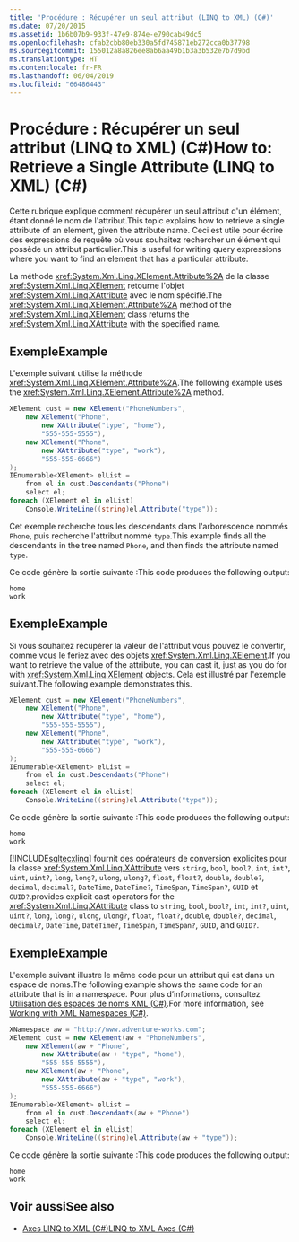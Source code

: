 ```yaml
---
title: 'Procédure : Récupérer un seul attribut (LINQ to XML) (C#)'
ms.date: 07/20/2015
ms.assetid: 1b6b07b9-933f-47e9-874e-e790cab49dc5
ms.openlocfilehash: cfab2cbb80eb330a5fd745871eb272cca0b37798
ms.sourcegitcommit: 155012a8a826ee8ab6aa49b1b3a3b532e7b7d9bd
ms.translationtype: HT
ms.contentlocale: fr-FR
ms.lasthandoff: 06/04/2019
ms.locfileid: "66486443"
---
```

# <a name="how-to-retrieve-a-single-attribute-linq-to-xml-c"></a><span data-ttu-id="e1250-102">Procédure : Récupérer un seul attribut (LINQ to XML) (C#)</span><span class="sxs-lookup"><span data-stu-id="e1250-102">How to: Retrieve a Single Attribute (LINQ to XML) (C#)</span></span>
<span data-ttu-id="e1250-103">Cette rubrique explique comment récupérer un seul attribut d'un élément, étant donné le nom de l'attribut.</span><span class="sxs-lookup"><span data-stu-id="e1250-103">This topic explains how to retrieve a single attribute of an element, given the attribute name.</span></span> <span data-ttu-id="e1250-104">Ceci est utile pour écrire des expressions de requête où vous souhaitez rechercher un élément qui possède un attribut particulier.</span><span class="sxs-lookup"><span data-stu-id="e1250-104">This is useful for writing query expressions where you want to find an element that has a particular attribute.</span></span>  
  
 <span data-ttu-id="e1250-105">La méthode <xref:System.Xml.Linq.XElement.Attribute%2A> de la classe <xref:System.Xml.Linq.XElement> retourne l'objet <xref:System.Xml.Linq.XAttribute> avec le nom spécifié.</span><span class="sxs-lookup"><span data-stu-id="e1250-105">The <xref:System.Xml.Linq.XElement.Attribute%2A> method of the <xref:System.Xml.Linq.XElement> class returns the <xref:System.Xml.Linq.XAttribute> with the specified name.</span></span>  
  
## <a name="example"></a><span data-ttu-id="e1250-106">Exemple</span><span class="sxs-lookup"><span data-stu-id="e1250-106">Example</span></span>  
 <span data-ttu-id="e1250-107">L'exemple suivant utilise la méthode <xref:System.Xml.Linq.XElement.Attribute%2A>.</span><span class="sxs-lookup"><span data-stu-id="e1250-107">The following example uses the <xref:System.Xml.Linq.XElement.Attribute%2A> method.</span></span>  
  
```csharp  
XElement cust = new XElement("PhoneNumbers",  
    new XElement("Phone",  
        new XAttribute("type", "home"),  
        "555-555-5555"),  
    new XElement("Phone",  
        new XAttribute("type", "work"),  
        "555-555-6666")  
);  
IEnumerable<XElement> elList =  
    from el in cust.Descendants("Phone")  
    select el;  
foreach (XElement el in elList)  
    Console.WriteLine((string)el.Attribute("type"));  
```  
  
 <span data-ttu-id="e1250-108">Cet exemple recherche tous les descendants dans l'arborescence nommés `Phone`, puis recherche l'attribut nommé `type`.</span><span class="sxs-lookup"><span data-stu-id="e1250-108">This example finds all the descendants in the tree named `Phone`, and then finds the attribute named `type`.</span></span>  
  
 <span data-ttu-id="e1250-109">Ce code génère la sortie suivante :</span><span class="sxs-lookup"><span data-stu-id="e1250-109">This code produces the following output:</span></span>  
  
```  
home  
work  
```  
  
## <a name="example"></a><span data-ttu-id="e1250-110">Exemple</span><span class="sxs-lookup"><span data-stu-id="e1250-110">Example</span></span>  
 <span data-ttu-id="e1250-111">Si vous souhaitez récupérer la valeur de l'attribut vous pouvez le convertir, comme vous le feriez avec des objets <xref:System.Xml.Linq.XElement>.</span><span class="sxs-lookup"><span data-stu-id="e1250-111">If you want to retrieve the value of the attribute, you can cast it, just as you do for with <xref:System.Xml.Linq.XElement> objects.</span></span> <span data-ttu-id="e1250-112">Cela est illustré par l'exemple suivant.</span><span class="sxs-lookup"><span data-stu-id="e1250-112">The following example demonstrates this.</span></span>  
  
```csharp  
XElement cust = new XElement("PhoneNumbers",  
    new XElement("Phone",  
        new XAttribute("type", "home"),  
        "555-555-5555"),  
    new XElement("Phone",  
        new XAttribute("type", "work"),  
        "555-555-6666")  
);  
IEnumerable<XElement> elList =   
    from el in cust.Descendants("Phone")  
    select el;  
foreach (XElement el in elList)  
    Console.WriteLine((string)el.Attribute("type"));  
```  
  
 <span data-ttu-id="e1250-113">Ce code génère la sortie suivante :</span><span class="sxs-lookup"><span data-stu-id="e1250-113">This code produces the following output:</span></span>  
  
```  
home  
work  
```  
  
 [!INCLUDE[sqltecxlinq](~/includes/sqltecxlinq-md.md)] <span data-ttu-id="e1250-114">fournit des opérateurs de conversion explicites pour la classe <xref:System.Xml.Linq.XAttribute> vers `string`, `bool`, `bool?`, `int`, `int?`, `uint`, `uint?`, `long`, `long?`, `ulong`, `ulong?`, `float`, `float?`, `double`, `double?`, `decimal`, `decimal?`, `DateTime`, `DateTime?`, `TimeSpan`, `TimeSpan?`, `GUID` et `GUID?`.</span><span class="sxs-lookup"><span data-stu-id="e1250-114">provides explicit cast operators for the <xref:System.Xml.Linq.XAttribute> class to `string`, `bool`, `bool?`, `int`, `int?`, `uint`, `uint?`, `long`, `long?`, `ulong`, `ulong?`, `float`, `float?`, `double`, `double?`, `decimal`, `decimal?`, `DateTime`, `DateTime?`, `TimeSpan`, `TimeSpan?`, `GUID`, and `GUID?`.</span></span>  
  
## <a name="example"></a><span data-ttu-id="e1250-115">Exemple</span><span class="sxs-lookup"><span data-stu-id="e1250-115">Example</span></span>  
 <span data-ttu-id="e1250-116">L'exemple suivant illustre le même code pour un attribut qui est dans un espace de noms.</span><span class="sxs-lookup"><span data-stu-id="e1250-116">The following example shows the same code for an attribute that is in a namespace.</span></span> <span data-ttu-id="e1250-117">Pour plus d’informations, consultez [Utilisation des espaces de noms XML (C#)](../../../../csharp/programming-guide/concepts/linq/namespaces-overview-linq-to-xml.md).</span><span class="sxs-lookup"><span data-stu-id="e1250-117">For more information, see [Working with XML Namespaces (C#)](../../../../csharp/programming-guide/concepts/linq/namespaces-overview-linq-to-xml.md).</span></span>  
  
```csharp  
XNamespace aw = "http://www.adventure-works.com";  
XElement cust = new XElement(aw + "PhoneNumbers",  
    new XElement(aw + "Phone",  
        new XAttribute(aw + "type", "home"),  
        "555-555-5555"),  
    new XElement(aw + "Phone",  
        new XAttribute(aw + "type", "work"),  
        "555-555-6666")  
);  
IEnumerable<XElement> elList =  
    from el in cust.Descendants(aw + "Phone")  
    select el;  
foreach (XElement el in elList)  
    Console.WriteLine((string)el.Attribute(aw + "type"));  
```  
  
 <span data-ttu-id="e1250-118">Ce code génère la sortie suivante :</span><span class="sxs-lookup"><span data-stu-id="e1250-118">This code produces the following output:</span></span>  
  
```  
home  
work  
```  
  
## <a name="see-also"></a><span data-ttu-id="e1250-119">Voir aussi</span><span class="sxs-lookup"><span data-stu-id="e1250-119">See also</span></span>

- [<span data-ttu-id="e1250-120">Axes LINQ to XML (C#)</span><span class="sxs-lookup"><span data-stu-id="e1250-120">LINQ to XML Axes (C#)</span></span>](../../../../csharp/programming-guide/concepts/linq/linq-to-xml-axes-overview.md)
